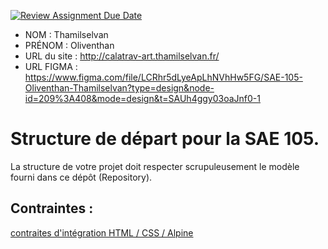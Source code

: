 [![Review Assignment Due Date](https://classroom.github.com/assets/deadline-readme-button-24ddc0f5d75046c5622901739e7c5dd533143b0c8e959d652212380cedb1ea36.svg)](https://classroom.github.com/a/kGMeGFDJ)
- NOM : Thamilselvan
- PRÉNOM : Oliventhan
- URL du site : http://calatrav-art.thamilselvan.fr/
- URL FIGMA : https://www.figma.com/file/LCRhr5dLyeApLhNVhHw5FG/SAE-105-Oliventhan-Thamilselvan?type=design&node-id=209%3A408&mode=design&t=SAUh4ggy03oaJnf0-1

# Structure de départ pour la SAE 105.

La structure de votre projet doit respecter scrupuleusement le modèle fourni dans ce dépôt (Repository).

## Contraintes :
[contraites d'intégration HTML / CSS / Alpine](https://moodle.univ-fcomte.fr/mod/page/view.php?id=645799)
